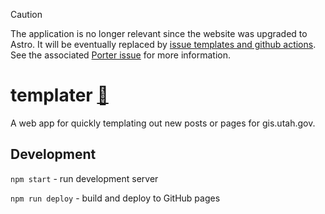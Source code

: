 >[!CAUTION]
>The application is no longer relevant since the website was upgraded to Astro. It will be eventually replaced by [issue templates and github actions](https://github.com/agrc/gis.utah.gov/issues/2531). See the associated [Porter issue](https://github.com/agrc/porter/issues/315) for more information.

# templater [:link:](http://agrc.github.io/templater)

A web app for quickly templating out new posts or pages for gis.utah.gov.

## Development

`npm start` - run development server

`npm run deploy` - build and deploy to GitHub pages
